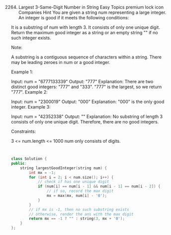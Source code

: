 2264. Largest 3-Same-Digit Number in String
Easy
Topics
premium lock icon
Companies
Hint
You are given a string num representing a large integer. An integer is good if it meets the following conditions:

It is a substring of num with length 3.
It consists of only one unique digit.
Return the maximum good integer as a string or an empty string "" if no such integer exists.

Note:

A substring is a contiguous sequence of characters within a string.
There may be leading zeroes in num or a good integer.
 

Example 1:

Input: num = "6777133339"
Output: "777"
Explanation: There are two distinct good integers: "777" and "333".
"777" is the largest, so we return "777".
Example 2:

Input: num = "2300019"
Output: "000"
Explanation: "000" is the only good integer.
Example 3:

Input: num = "42352338"
Output: ""
Explanation: No substring of length 3 consists of only one unique digit. Therefore, there are no good integers.
 

Constraints:

3 <= num.length <= 1000
num only consists of digits.


```C++


class Solution {
public:
    string largestGoodInteger(string num) {
        int mx = -1;
        for (int i = 2; i < num.size(); i++) {
            // check if has one unique digit
            if (num[i] == num[i - 1] && num[i - 1] == num[i - 2]) {
                // if so, record the max digit
                mx = max(mx, num[i] - '0');
            }
        }
        // if mx is -1, then no such substring exists
        // otherwise, render the ans with the max digit
        return mx == -1 ? "" : string(3, mx + '0');
    }
};

```
